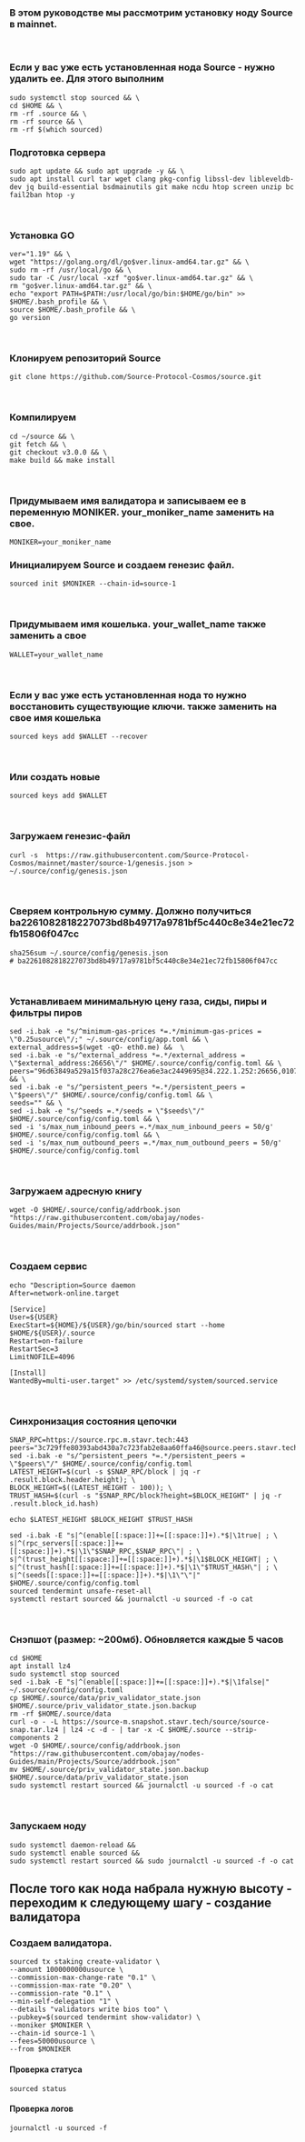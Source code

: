 ### В этом руководстве мы рассмотрим установку ноду Source в mainnet. 

<br>

### Если у вас уже есть установленная нода Source - нужно удалить ее. Для этого выполним

```
sudo systemctl stop sourced && \
cd $HOME && \
rm -rf .source && \
rm -rf source && \
rm -rf $(which sourced)
```

### Подготовка сервера
```
sudo apt update && sudo apt upgrade -y && \
sudo apt install curl tar wget clang pkg-config libssl-dev libleveldb-dev jq build-essential bsdmainutils git make ncdu htop screen unzip bc fail2ban htop -y
```

<br>

### Установка GO
```
ver="1.19" && \
wget "https://golang.org/dl/go$ver.linux-amd64.tar.gz" && \
sudo rm -rf /usr/local/go && \
sudo tar -C /usr/local -xzf "go$ver.linux-amd64.tar.gz" && \
rm "go$ver.linux-amd64.tar.gz" && \
echo "export PATH=$PATH:/usr/local/go/bin:$HOME/go/bin" >> $HOME/.bash_profile && \
source $HOME/.bash_profile && \
go version
```

<br>

### Клонируем репозиторий Source
```
git clone https://github.com/Source-Protocol-Cosmos/source.git
```

<br>

### Компилируем
```
cd ~/source && \
git fetch && \
git checkout v3.0.0 && \
make build && make install
```

<br>

### Придумываем имя валидатора и записываем ее в переменную MONIKER. your_moniker_name заменить на свое.
```
MONIKER=your_moniker_name
```

### Инициалируем Source и создаем генезис файл.
```
sourced init $MONIKER --chain-id=source-1
```

<br>

### Придумываем имя кошелька. your_wallet_name также заменить а свое
```
WALLET=your_wallet_name
```

<br>

### Если у вас уже есть установленная нода то нужно восстановить существующие ключи. <walletname> также заменить на свое имя кошелька
```
sourced keys add $WALLET --recover
```

<br>

### Или создать новые
```
sourced keys add $WALLET
```

<br>

### Загружаем генезис-файл
```
curl -s  https://raw.githubusercontent.com/Source-Protocol-Cosmos/mainnet/master/source-1/genesis.json > ~/.source/config/genesis.json
```

<br>

### Сверяем контрольную сумму. Должно получиться ba2261082818227073bd8b49717a9781bf5c440c8e34e21ec72fb15806f047cc
```
sha256sum ~/.source/config/genesis.json
# ba2261082818227073bd8b49717a9781bf5c440c8e34e21ec72fb15806f047cc
```

<br>

### Устанавливаем минимальную цену газа, сиды, пиры и фильтры пиров
```
sed -i.bak -e "s/^minimum-gas-prices *=.*/minimum-gas-prices = \"0.25usource\"/;" ~/.source/config/app.toml && \
external_address=$(wget -qO- eth0.me) &&  \
sed -i.bak -e "s/^external_address *=.*/external_address = \"$external_address:26656\"/" $HOME/.source/config/config.toml && \
peers="96d63849a529a15f037a28c276ea6e3ac2449695@34.222.1.252:26656,0107ac60e43f3b3d395fea706cb54877a3241d21@35.87.85.162:26656" && \
sed -i.bak -e "s/^persistent_peers *=.*/persistent_peers = \"$peers\"/" $HOME/.source/config/config.toml && \
seeds="" && \
sed -i.bak -e "s/^seeds =.*/seeds = \"$seeds\"/" $HOME/.source/config/config.toml && \
sed -i 's/max_num_inbound_peers =.*/max_num_inbound_peers = 50/g' $HOME/.source/config/config.toml && \
sed -i 's/max_num_outbound_peers =.*/max_num_outbound_peers = 50/g' $HOME/.source/config/config.toml
```

<br>

### Загружаем  адресную книгу
```
wget -O $HOME/.source/config/addrbook.json "https://raw.githubusercontent.com/obajay/nodes-Guides/main/Projects/Source/addrbook.json"
```

<br>

### Создаем сервис
```
echo "Description=Source daemon
After=network-online.target

[Service]
User=${USER}
ExecStart=${HOME}/${USER}/go/bin/sourced start --home $HOME/${USER}/.source
Restart=on-failure
RestartSec=3
LimitNOFILE=4096

[Install]
WantedBy=multi-user.target" >> /etc/systemd/system/sourced.service
```

<br>

### Синхронизация состояния цепочки
```
SNAP_RPC=https://source.rpc.m.stavr.tech:443
peers="3c729ffe80393abd430a7c723fab2e8aa60ffa46@source.peers.stavr.tech:20056"
sed -i.bak -e "s/^persistent_peers *=.*/persistent_peers = \"$peers\"/" $HOME/.source/config/config.toml
LATEST_HEIGHT=$(curl -s $SNAP_RPC/block | jq -r .result.block.header.height); \
BLOCK_HEIGHT=$((LATEST_HEIGHT - 100)); \
TRUST_HASH=$(curl -s "$SNAP_RPC/block?height=$BLOCK_HEIGHT" | jq -r .result.block_id.hash)

echo $LATEST_HEIGHT $BLOCK_HEIGHT $TRUST_HASH

sed -i.bak -E "s|^(enable[[:space:]]+=[[:space:]]+).*$|\1true| ; \
s|^(rpc_servers[[:space:]]+=[[:space:]]+).*$|\1\"$SNAP_RPC,$SNAP_RPC\"| ; \
s|^(trust_height[[:space:]]+=[[:space:]]+).*$|\1$BLOCK_HEIGHT| ; \
s|^(trust_hash[[:space:]]+=[[:space:]]+).*$|\1\"$TRUST_HASH\"| ; \
s|^(seeds[[:space:]]+=[[:space:]]+).*$|\1\"\"|" $HOME/.source/config/config.toml
sourced tendermint unsafe-reset-all
systemctl restart sourced && journalctl -u sourced -f -o cat
```

<br>

### Снэпшот (размер: ~200мб). Обновляется каждые 5 часов
```
cd $HOME
apt install lz4
sudo systemctl stop sourced
sed -i.bak -E "s|^(enable[[:space:]]+=[[:space:]]+).*$|\1false|" ~/.source/config/config.toml
cp $HOME/.source/data/priv_validator_state.json $HOME/.source/priv_validator_state.json.backup
rm -rf $HOME/.source/data
curl -o - -L https://source-m.snapshot.stavr.tech/source/source-snap.tar.lz4 | lz4 -c -d - | tar -x -C $HOME/.source --strip-components 2
wget -O $HOME/.source/config/addrbook.json "https://raw.githubusercontent.com/obajay/nodes-Guides/main/Projects/Source/addrbook.json"
mv $HOME/.source/priv_validator_state.json.backup $HOME/.source/data/priv_validator_state.json
sudo systemctl restart sourced && journalctl -u sourced -f -o cat
```

<br>

### Запускаем ноду
```
sudo systemctl daemon-reload &&
sudo systemctl enable sourced &&
sudo systemctl restart sourced && sudo journalctl -u sourced -f -o cat
```

## После того как нода набрала нужную высоту - переходим к следующему шагу - создание валидатора

### Создаем валидатора.
```
sourced tx staking create-validator \
--amount 1000000000usource \
--commission-max-change-rate "0.1" \
--commission-max-rate "0.20" \
--commission-rate "0.1" \
--min-self-delegation "1" \
--details "validators write bios too" \
--pubkey=$(sourced tendermint show-validator) \
--moniker $MONIKER \
--chain-id source-1 \
--fees=50000usource \
--from $MONIKER
```

#### Проверка статуса
```
sourced status
```

#### Проверка логов
```
journalctl -u sourced -f
```
